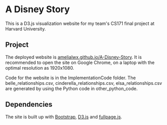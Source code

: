 # A Disney Story

This is a D3.js visualization website for my team's CS171 final project at Harvard University. 

## Project

The deployed website is [amelialwx.github.io/A-Disney-Story](https://amelialwx.github.io/A-Disney-Story/). It is recommended to open the site on Google Chrome, on a laptop with the optimal resolution as 1920x1080. 

Code for the website is in the ImplementationCode folder. The belle_relationships.csv, cinderella_relationships.csv, elsa_relationships.csv are generated by using the Python code in other_python_code.

## Dependencies

The site is built up with [Bootstrap](https://getbootstrap.com), [D3.js](https://d3js.org) and [fullpage.js](https://alvarotrigo.com/fullPage/).
